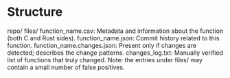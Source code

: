 # Structure

  repo/
    files/
      function_name.csv: Metadata and information about the function (both C and Rust sides).
      function_name.json: Commit history related to this function.
      function_name.changes.json: Present only if changes are detected; describes the change patterns.
    changes_log.txt: Manually verified list of functions that truly changed. Note: the entries under files/ may contain a small number of false positives.
